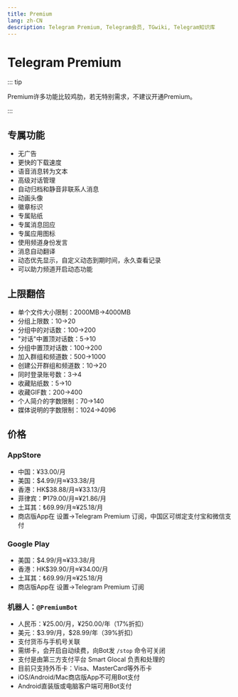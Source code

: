```yaml
---
title: Premium
lang: zh-CN
description: Telegram Premium, Telegram会员, TGwiki, Telegram知识库
---
```


# Telegram Premium

::: tip

Premium许多功能比较鸡肋，若无特别需求，不建议开通Premium。

:::

## 专属功能

- 无广告
- 更快的下载速度
- 语音消息转为文本
- 高级对话管理
- 自动归档和静音非联系人消息
- 动画头像
- 徽章标识
- 专属贴纸
- 专属消息回应
- 专属应用图标
- 使用频道身份发言
- 消息自动翻译
- 动态优先显示，自定义动态到期时间，永久查看记录
- 可以助力频道开启动态功能

## 上限翻倍

- 单个文件大小限制：2000MB->4000MB
- 分组上限数：10->20
- 分组中的对话数：100->200
- "对话"中置顶对话数：5->10
- 分组中置顶对话数：100->200
- 加入群组和频道数：500->1000
- 创建公开群组和频道数：10->20
- 同时登录账号数：3->4
- 收藏贴纸数：5->10
- 收藏GIF数：200->400
- 个人简介的字数限制：70->140
- 媒体说明的字数限制：1024->4096

## 价格

### AppStore

- 中国：¥33.00/月
- 美国：$4.99/月≈¥33.38/月
- 香港：HK$38.88/月≈¥33.13/月
- 菲律宾：₱179.00/月≈¥21.86/月
- 土耳其：₺69.99/月≈¥25.18/月
- 商店版App在 设置->Telegram Premium 订阅，中国区可绑定支付宝和微信支付

### Google Play

- 美国：$4.99/月≈¥33.38/月
- 香港：HK$39.90/月≈¥34.00/月
- 土耳其：₺69.99/月≈¥25.18/月
- 商店版App在 设置->Telegram Premium 订阅

### 机器人：`@PremiumBot`

- 人民币：¥25.00/月，¥250.00/年（17%折扣）
- 美元：\$3.99/月，\$28.99/年（39%折扣）
- 支付货币与手机号关联
- 需绑卡，会开启自动续费，向Bot发 ```/stop``` 命令可关闭
- 支付是由第三方支付平台 Smart Glocal 负责和处理的
- 目前只支持外币卡：Visa、MasterCard等外币卡
- iOS/Android/Mac商店版App不可用Bot支付
- Android直装版或电脑客户端可用Bot支付

